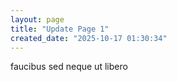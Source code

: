 ```yaml
---
layout: page
title: "Update Page 1"
created_date: "2025-10-17 01:30:34"
---
```


faucibus sed neque ut libero 
